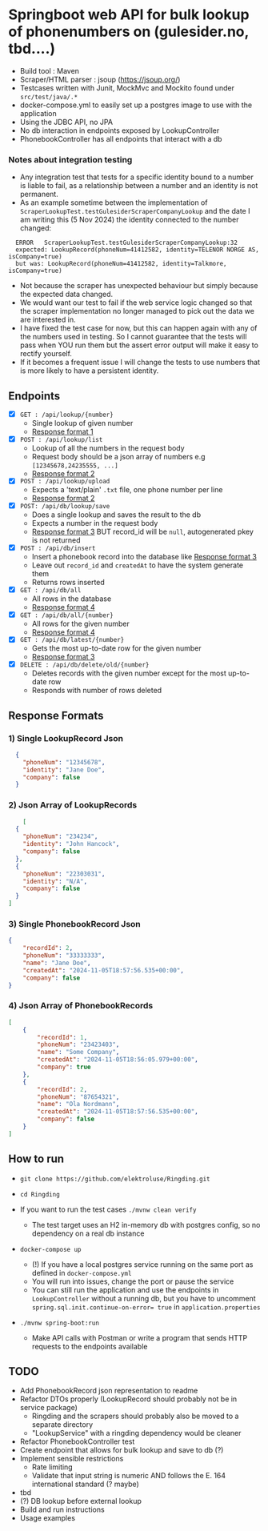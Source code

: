 # Springboot web API for bulk lookup of phonenumbers on (gulesider.no, tbd....)
- Build tool : Maven
- Scraper/HTML parser : jsoup (https://jsoup.org/)
- Testcases written with Junit, MockMvc and Mockito found under `src/test/java/.*`
- docker-compose.yml to easily set up a postgres image to use with the application
- Using the JDBC API, no JPA
- No db interaction in endpoints exposed by LookupController
- PhonebookController has all endpoints that interact with a db


### Notes about integration testing
- Any integration test that tests for a specific identity bound to a number is liable to fail, as a relationship between a number and an identity is not permanent.
- As an example sometime between the implementation of `ScraperLookupTest.testGulesiderScraperCompanyLookup` and the date I am writing this (5 Nov 2024) the identity connected to the number changed:
```
  ERROR   ScraperLookupTest.testGulesiderScraperCompanyLookup:32
  expected: LookupRecord(phoneNum=41412582, identity=TELENOR NORGE AS, isCompany=true)
  but was: LookupRecord(phoneNum=41412582, identity=Talkmore, isCompany=true)
  ```
- Not because the scraper has unexpected behaviour but simply because the expected data changed.
- We would want our test to fail if the web service logic changed so that the scraper implementation no longer managed to pick out the data we are interested in.
- I have fixed the test case for now, but this can happen again with any of the numbers used in testing. So I cannot guarantee that the tests will pass when YOU run them but the assert error output will make it easy to rectify yourself.
- If it becomes a frequent issue I will change the tests to use numbers that is more likely to have a persistent identity.

## Endpoints
- [x] `GET : /api/lookup/{number}`
  - Single lookup of given number
  - [Response format 1](#1-single-lookuprecord-json)
- [x] `POST : /api/lookup/list`
  - Lookup of all the numbers in the request body
  - Request body should be a json array of numbers e.g `[12345678,24235555, ...]`
  - [Response format 2](#2-json-array-of-lookuprecords)
- [x] `POST : /api/lookup/upload`
  - Expects a 'text/plain' `.txt` file, one phone number per line
  - [Response format 2](#2-json-array-of-lookuprecords)
- [x] `POST: /api/db/lookup/save`
  - Does a single lookup and saves the result to the db
  - Expects a number in the request body
  - [Response format 3](#3-single-phonebookrecord-json) BUT record_id will be `null`, autogenerated pkey is not returned
- [x] `POST : /api/db/insert`
  - Insert a phonebook record into the database like [Response format 3](#3-single-phonebookrecord-json)
  - Leave out `record_id` and `createdAt` to have the system generate them 
  - Returns rows inserted 
- [x] `GET : /api/db/all`
  - All rows in the database
  - [Response format 4](#4-json-array-of-phonebookrecords)
- [x] `GET : /api/db/all/{number}`
  - All rows for the given number
  - [Response format 4](#4-json-array-of-phonebookrecords)
- [x] `GET : /api/db/latest/{number}`
  - Gets the most up-to-date row for the given number
  - [Response format 3](#3-single-phonebookrecord-json)
- [x] `DELETE : /api/db/delete/old/{number}`
  - Deletes records with the given number except for the most up-to-date row
  - Responds with number of rows deleted

## Response Formats

### 1) Single LookupRecord Json
  ```json
    {
      "phoneNum": "12345678",
      "identity": "Jane Doe",
      "company": false
    }  
 ``` 

### 2) Json Array of LookupRecords
```json
    [
  {
    "phoneNum": "234234",
    "identity": "John Hancock",
    "company": false
  },
  {
    "phoneNum": "22303031",
    "identity": "N/A",
    "company": false
  }
]
   ```
### 3) Single PhonebookRecord Json
```json
{
    "recordId": 2,
    "phoneNum": "33333333",
    "name": "Jane Doe",
    "createdAt": "2024-11-05T18:57:56.535+00:00",
    "company": false
}
```
### 4) Json Array of PhonebookRecords
```json
[
    {
        "recordId": 1,
        "phoneNum": "23423403",
        "name": "Some Company",
        "createdAt": "2024-11-05T18:56:05.979+00:00",
        "company": true
    },
    {
        "recordId": 2,
        "phoneNum": "87654321",
        "name": "Ola Nordmann",
        "createdAt": "2024-11-05T18:57:56.535+00:00",
        "company": false
    }
]
```

## How to run
- `git clone https://github.com/elektroluse/Ringding.git`
- `cd Ringding`
- If you want to run the test cases `./mvnw clean verify`
  - The test target uses an H2 in-memory db with postgres config, so no dependency on a real db instance  
- `docker-compose up`
  - (!) If you have a local postgres service running on the same port as defined in `docker-compose.yml`
  - You will run into issues, change the port or pause the service
  - You can still run the application and use the endpoints in `LookupController` without a running db, but you have to uncomment `spring.sql.init.continue-on-error= true` in `application.properties`
  
-  `./mvnw spring-boot:run`
   - Make API calls with Postman or write a program that sends HTTP requests to the endpoints available 

## TODO
  - Add PhonebookRecord json representation to readme
  - Refactor DTOs properly (LookupRecord should probably not be in service package)
    - Ringding and the scrapers should probably also be moved to a separate directory
    - "LookupService" with a ringding dependency would be cleaner
  - Refactor PhonebookController test
  - Create endpoint that allows for bulk lookup and save to db (?)
  - Implement sensible restrictions
    - Rate limiting
    - Validate that input string is numeric AND follows the E. 164 international standard (? maybe)
  - tbd
  - (?) DB lookup before external lookup
  - Build and run instructions
  - Usage examples
